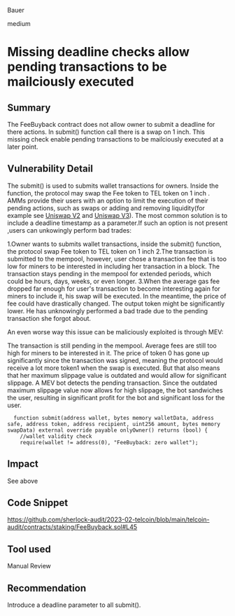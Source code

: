 Bauer

medium

# Missing deadline checks allow pending transactions to be mailciously executed

## Summary
The FeeBuyback contract does not allow owner to submit a deadline for there actions. In submit() function call there is a swap on 1 inch. This missing check enable pending transactions to be mailciously executed at a later point.

## Vulnerability Detail
The submit() is used to submits wallet transactions for owners. Inside the function, the protocol may swap the Fee token to TEL token on 1 inch . AMMs provide their users with an option to limit the execution of their pending actions, such as swaps or adding and removing liquidity(for example see [Uniswap V2](https://github.com/Uniswap/v2-periphery/blob/0335e8f7e1bd1e8d8329fd300aea2ef2f36dd19f/contracts/UniswapV2Router02.sol#L229) and [Uniswap V3](https://github.com/Uniswap/v3-periphery/blob/6cce88e63e176af1ddb6cc56e029110289622317/contracts/SwapRouter.sol#L119)). The most common solution is to include a deadline timestamp as a parameter.If such an option is not present ,users can unkowingly perform bad trades:

1.Owner wants to submits wallet transactions, inside the submit() function, the protocol swap Fee token  to TEL token on 1 inch 
2.The transaction is submitted to the mempool, however, user chose a transaction fee that is too low for miners to be interested in including her transaction in a block. The transaction stays pending in the mempool for extended periods, which could be hours, days, weeks, or even longer.
3.When the average gas fee dropped far enough for user's transaction to become interesting again for miners to include it, his swap will be executed. In the meantime, the price of fee could have drastically changed. The output token might be significantly lower. He has unknowingly performed a bad trade due to the pending transaction she forgot about.

An even worse way this issue can be maliciously exploited is through MEV:

The transaction is still pending in the mempool. Average fees are still too high for miners to be interested in it. The price of token 0 has gone up significantly since the transaction was signed, meaning the protocol would receive a lot more token1 when the swap is executed. But that also means that her maximum slippage value is outdated and would allow for significant slippage.
A MEV bot detects the pending transaction. Since the outdated maximum slippage value now allows for high slippage, the bot sandwiches the user, resulting in significant profit for the bot and significant loss for the user.
```solidity
  function submit(address wallet, bytes memory walletData, address safe, address token, address recipient, uint256 amount, bytes memory swapData) external override payable onlyOwner() returns (bool) {
    //wallet validity check
    require(wallet != address(0), "FeeBuyback: zero wallet");
```
## Impact
See above

## Code Snippet
https://github.com/sherlock-audit/2023-02-telcoin/blob/main/telcoin-audit/contracts/staking/FeeBuyback.sol#L45
## Tool used

Manual Review

## Recommendation
Introduce a deadline parameter to all submit().